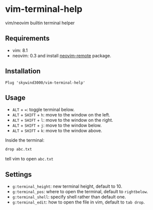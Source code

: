 # vim-terminal-help
vim/neovim builtin terminal helper


## Requirements

- vim: 8.1
- neovim: 0.3 and install [neovim-remote](https://github.com/mhinz/neovim-remote) package.

## Installation

```VimL
Plug 'skywind3000/vim-terminal-help'
```

## Usage

- `ALT` + `=`: toggle terminal below.
- `ALT` + `SHIFT` + `h`: move to the window on the left.
- `ALT` + `SHIFT` + `l`: move to the window on the right.
- `ALT` + `SHIFT` + `j`: move to the window below.
- `ALT` + `SHIFT` + `k`: move to the window above.

Inside the terminal:

```bash
drop abc.txt
```

tell vim to open `abc.txt`

## Settings

- `g:terminal_height`: new terminal height, default to 10.
- `g:terminal_pos`: where to open the terminal, default to `rightbelow`.
- `g:terminal_shell`: specify shell rather than default one.
- `g:terminal_edit`: how to open the file in vim, default to `tab drop`.
